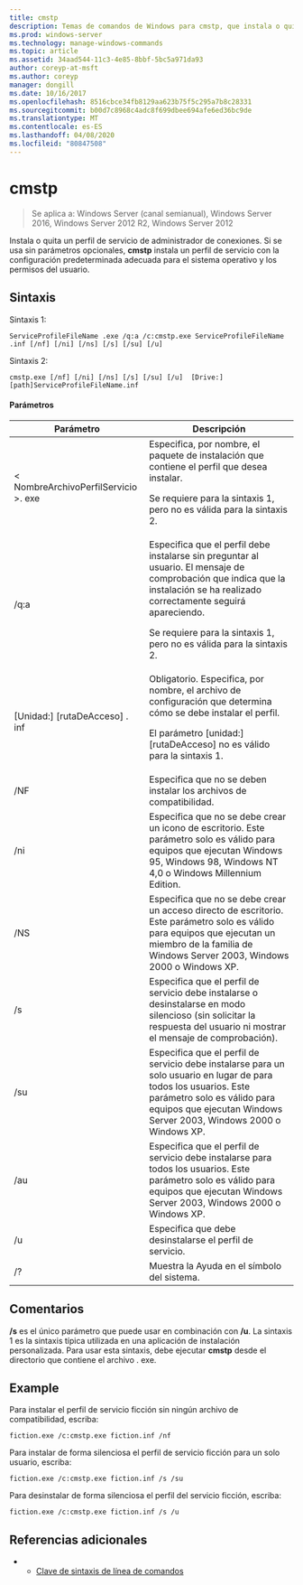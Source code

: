 ```yaml
---
title: cmstp
description: Temas de comandos de Windows para cmstp, que instala o quita un perfil de servicio de administrador de conexiones.
ms.prod: windows-server
ms.technology: manage-windows-commands
ms.topic: article
ms.assetid: 34aad544-11c3-4e85-8bbf-5bc5a971da93
author: coreyp-at-msft
ms.author: coreyp
manager: dongill
ms.date: 10/16/2017
ms.openlocfilehash: 8516cbce34fb8129aa623b75f5c295a7b8c28331
ms.sourcegitcommit: b00d7c8968c4adc8f699dbee694afe6ed36bc9de
ms.translationtype: MT
ms.contentlocale: es-ES
ms.lasthandoff: 04/08/2020
ms.locfileid: "80847508"
---
```

# <a name="cmstp"></a>cmstp

>Se aplica a: Windows Server (canal semianual), Windows Server 2016, Windows Server 2012 R2, Windows Server 2012

Instala o quita un perfil de servicio de administrador de conexiones. Si se usa sin parámetros opcionales, **cmstp** instala un perfil de servicio con la configuración predeterminada adecuada para el sistema operativo y los permisos del usuario. 

## <a name="syntax"></a>Sintaxis
Sintaxis 1:
```
ServiceProfileFileName .exe /q:a /c:cmstp.exe ServiceProfileFileName .inf [/nf] [/ni] [/ns] [/s] [/su] [/u]
```
Sintaxis 2:
```
cmstp.exe [/nf] [/ni] [/ns] [/s] [/su] [/u]  [Drive:][path]ServiceProfileFileName.inf
```
#### <a name="parameters"></a>Parámetros
|Parámetro|Descripción|
|-------|--------|
|< NombreArchivoPerfilServicio >. exe|Especifica, por nombre, el paquete de instalación que contiene el perfil que desea instalar.<p>Se requiere para la sintaxis 1, pero no es válida para la sintaxis 2.|
|/q:a|Especifica que el perfil debe instalarse sin preguntar al usuario. El mensaje de comprobación que indica que la instalación se ha realizado correctamente seguirá apareciendo.<p>Se requiere para la sintaxis 1, pero no es válida para la sintaxis 2.|
|[Unidad:] [rutaDeAcceso] <ServiceProfileFileName>. inf|Obligatorio. Especifica, por nombre, el archivo de configuración que determina cómo se debe instalar el perfil.<p>El parámetro [unidad:] [rutaDeAcceso] no es válido para la sintaxis 1.|
|/NF|Especifica que no se deben instalar los archivos de compatibilidad.|
|/ni|Especifica que no se debe crear un icono de escritorio. Este parámetro solo es válido para equipos que ejecutan Windows 95, Windows 98, Windows NT 4,0 o Windows Millennium Edition.|
|/NS|Especifica que no se debe crear un acceso directo de escritorio. Este parámetro solo es válido para equipos que ejecutan un miembro de la familia de Windows Server 2003, Windows 2000 o Windows XP.|
|/s|Especifica que el perfil de servicio debe instalarse o desinstalarse en modo silencioso (sin solicitar la respuesta del usuario ni mostrar el mensaje de comprobación).|
|/su|Especifica que el perfil de servicio debe instalarse para un solo usuario en lugar de para todos los usuarios. Este parámetro solo es válido para equipos que ejecutan Windows Server 2003, Windows 2000 o Windows XP.|
|/au|Especifica que el perfil de servicio debe instalarse para todos los usuarios. Este parámetro solo es válido para equipos que ejecutan Windows Server 2003, Windows 2000 o Windows XP.|
|/u|Especifica que debe desinstalarse el perfil de servicio.|
|/?|Muestra la Ayuda en el símbolo del sistema.|

## <a name="remarks"></a>Comentarios
**/s** es el único parámetro que puede usar en combinación con **/u**.
La sintaxis 1 es la sintaxis típica utilizada en una aplicación de instalación personalizada. Para usar esta sintaxis, debe ejecutar **cmstp** desde el directorio que contiene el archivo <ServiceProfileFileName>. exe.

## <a name="examples"></a><a name=BKMK_Examples></a>Example
Para instalar el perfil de servicio ficción sin ningún archivo de compatibilidad, escriba:
```
fiction.exe /c:cmstp.exe fiction.inf /nf
```
Para instalar de forma silenciosa el perfil de servicio ficción para un solo usuario, escriba:
```
fiction.exe /c:cmstp.exe fiction.inf /s /su
```
Para desinstalar de forma silenciosa el perfil del servicio ficción, escriba:
```
fiction.exe /c:cmstp.exe fiction.inf /s /u
```
## <a name="additional-references"></a>Referencias adicionales
-   - [Clave de sintaxis de línea de comandos](command-line-syntax-key.md)
